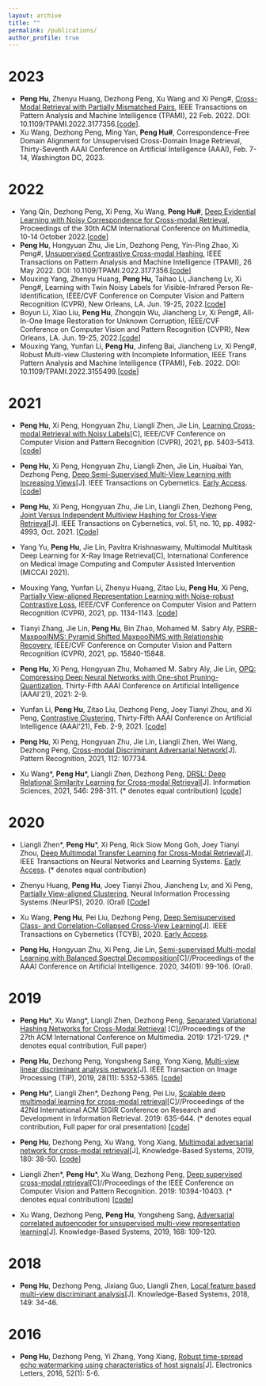 ```yaml
---
layout: archive
title: ""
permalink: /publications/
author_profile: true
---
```

# 2023
- **Peng Hu**, Zhenyu Huang, Dezhong Peng, Xu Wang and Xi Peng#, [Cross-Modal Retrieval with Partially Mismatched Pairs](https://doi.org/10.1109/TPAMI.2023.3247939), IEEE Transactions on Pattern Analysis and Machine Intelligence (TPAMI), 22 Feb. 2022. DOI: 10.1109/TPAMI.2022.3177356.\[[code](https://github.com/penghu-cs/RCL)\].
- Xu Wang, Dezhong Peng, Ming Yan, **Peng Hu#**, Correspondence-Free Domain Alignment for Unsupervised Cross-Domain Image Retrieval, Thirty-Seventh AAAI Conference on Artificial Intelligence (AAAI), Feb. 7-14, Washington DC, 2023.

# 2022
- Yang Qin, Dezhong Peng, Xi Peng, Xu Wang, **Peng Hu#**, [Deep Evidential Learning with Noisy Correspondence for Cross-modal Retrieval](https://drive.google.com/file/d/1YVXD2ki5txBY6khG62EHwCi6cnQVRE4I/view), Proceedings of the 30th ACM International Conference on Multimedia, 10-14 October 2022.\[[code](https://github.com/penghu-cs/DECL)\]
- **Peng Hu**, Hongyuan Zhu, Jie Lin, Dezhong Peng, Yin-Ping Zhao, Xi Peng#, [Unsupervised Contrastive Cross-modal Hashing](https://doi.org/10.1109/TPAMI.2022.3177356), IEEE Transactions on Pattern Analysis and Machine Intelligence (TPAMI), 26 May 2022. DOI: 10.1109/TPAMI.2022.3177356.\[[code](https://github.com/penghu-cs/UCCH)\]
- Mouxing Yang, Zhenyu Huang, **Peng Hu**, Taihao Li, Jiancheng Lv, Xi Peng#, Learning with Twin Noisy Labels for Visible-Infrared Person Re-Identification, IEEE/CVF Conference on Computer Vision and Pattern Recognition (CVPR), New Orleans, LA. Jun. 19-25, 2022.\[[code](https://github.com/XLearning-SCU/2022-CVPR-DART)\]
- Boyun Li, Xiao Liu, **Peng Hu**, Zhongqin Wu, Jiancheng Lv, Xi Peng#, All-In-One Image Restoration for Unknown Corruption, IEEE/CVF Conference on Computer Vision and Pattern Recognition (CVPR), New Orleans, LA. Jun. 19-25, 2022.\[[code](https://github.com/XLearning-SCU/2022-CVPR-AirNet)\]
- Mouxing Yang, Yunfan Li, **Peng Hu**, Jinfeng Bai, Jiancheng Lv, Xi Peng#, Robust Multi-view Clustering with Incomplete Information, IEEE Trans Pattern Analysis and Machine Intelligence (TPAMI), Feb. 2022. DOI: 10.1109/TPAMI.2022.3155499.\[[code](https://github.com/XLearning-SCU/2022-TPAMI-SURE)\]

# 2021
- **Peng Hu**, Xi Peng, Hongyuan Zhu, Liangli Zhen, Jie Lin, [Learning Cross-modal Retrieval with Noisy Labels](https://github.com/penghu-cs/MRL/raw/main/paper/Learning_Cross_Modal_Retrieval_with_Noisy_Labels.pdf)[C], IEEE/CVF Conference on Computer Vision and Pattern Recognition (CVPR), 2021, pp. 5403-5413. \[[code](https://github.com/penghu-cs/MRL.git)\]

- **Peng Hu**, Xi Peng, Hongyuan Zhu, Liangli Zhen, Jie Lin, Huaibai Yan, Dezhong Peng, [Deep Semi-Supervised Multi-View Learning with Increasing Views](https://doi.org/10.1109/TCYB.2021.3093626)[J]. IEEE Transactions on Cybernetics. [Early Access](http://doi.org/10.1109/TCYB.2021.3093626). \[[code](https://github.com/penghu-cs/ISVN.git)\]

- **Peng Hu**, Xi Peng, Hongyuan Zhu, Jie Lin, Liangli Zhen, Dezhong Peng, [Joint Versus Independent Multiview Hashing for Cross-View Retrieval](http://doi.org/10.1109/TCYB.2020.3027614)[J]. IEEE Transactions on Cybernetics, vol. 51, no. 10, pp. 4982-4993, Oct. 2021. \[[Code](https://github.com/penghu-cs/DCHN)\]

- Yang Yu, **Peng Hu**, Jie Lin, Pavitra Krishnaswamy, Multimodal Multitask Deep Learning for X-Ray Image Retrieval[C], International Conference on Medical Image Computing and Computer Assisted Intervention (MICCAI 2021).

- Mouxing Yang, Yunfan Li, Zhenyu Huang, Zitao Liu, **Peng Hu**, Xi Peng, [Partially View-aligned Representation Learning with Noise-robust Contrastive Loss](http://pengxi.me/wp-content/uploads/2021/03/2021CVPR-MvCLNwith-supp.pdf), IEEE/CVF Conference on Computer Vision and Pattern Recognition (CVPR), 2021, pp. 1134-1143. \[[code](https://github.com/XLearning-SCU/2021-CVPR-MvCLN)\]

- Tianyi Zhang, Jie Lin, **Peng Hu**, Bin Zhao, Mohamed M. Sabry Aly, [PSRR-MaxpoolNMS: Pyramid Shifted MaxpoolNMS with Relationship Recovery](https://openaccess.thecvf.com/content/CVPR2021/papers/Zhang_PSRR-MaxpoolNMS_Pyramid_Shifted_MaxpoolNMS_With_Relationship_Recovery_CVPR_2021_paper.pdf), IEEE/CVF Conference on Computer Vision and Pattern Recognition (CVPR), 2021, pp. 15840-15848.

- **Peng Hu**, Xi Peng, Hongyuan Zhu, Mohamed M. Sabry Aly, Jie Lin, [OPQ: Compressing Deep Neural Networks with One-shot Pruning-Quantization](https://www.aaai.org/AAAI21Papers/AAAI-1054.HuP.pdf), Thirty-Fifth AAAI Conference on Artificial Intelligence (AAAI'21), 2021: 2-9.

- Yunfan Li, **Peng Hu**, Zitao Liu, Dezhong Peng, Joey Tianyi Zhou, and Xi Peng, [Contrastive Clustering](https://arxiv.org/pdf/2009.09687.pdf), Thirty-Fifth AAAI Conference on Artificial Intelligence (AAAI'21), Feb. 2-9, 2021. \[[code](https://github.com/Yunfan-Li/Contrastive-Clustering)\]

- **Peng Hu**, Xi Peng, Hongyuan Zhu, Jie Lin, Liangli Zhen, Wei Wang, Dezhong Peng, [Cross-modal Discriminant Adversarial Network](https://doi.org/10.1016/j.patcog.2020.107734)[J]. Pattern Recognition, 2021, 112: 107734.

- Xu Wang\*, **Peng Hu**\*, Liangli Zhen, Dezhong Peng, [DRSL: Deep Relational Similarity Learning for Cross-modal Retrieval](https://doi.org/10.1016/j.ins.2020.08.009)[J]. Information Sciences, 2021, 546: 298-311. (* denotes equal contribution) \[[code](https://github.com/wangxu-scu/DRSL)\]

# 2020
- Liangli Zhen\*, **Peng Hu**\*, Xi Peng, Rick Siow Mong Goh, Joey Tianyi Zhou, [Deep Multimodal Transfer Learning for Cross-Modal Retrieval](http://doi.org/10.1109/TNNLS.2020.3029181)[J]. IEEE Transactions on Neural Networks and Learning Systems. [Early Access](http://doi.org/10.1109/TNNLS.2020.3029181). (* denotes equal contribution)

- Zhenyu Huang, **Peng Hu**, Joey Tianyi Zhou, Jiancheng Lv, and Xi Peng, [Partially View-aligned Clustering](https://proceedings.neurips.cc/paper/2020/file/1e591403ff232de0f0f139ac51d99295-Paper.pdf), Neural Information Processing Systems (NeurIPS), 2020. (Oral) \[[Code](https://github.com/limit-scu)\]

- Xu Wang, **Peng Hu**, Pei Liu, Dezhong Peng, [Deep Semisupervised Class- and Correlation-Collapsed Cross-View Learning](https://doi.org/10.1109/TCYB.2020.2984489)[J]. IEEE Transactions on Cybernetics (TCYB), 2020. [Early Access](https://doi.org/10.1109/TCYB.2020.2984489).

- **Peng Hu**, Hongyuan Zhu, Xi Peng, Jie Lin, [Semi-supervised Multi-modal Learning with Balanced Spectral Decomposition](https://www.aaai.org/ojs/index.php/AAAI/article/view/5339/5195)[C]//Proceedings of the AAAI Conference on Artificial Intelligence. 2020, 34(01): 99-106. (Oral).


# 2019
- **Peng Hu**\*, Xu Wang\*, Liangli Zhen, Dezhong Peng, [Separated Variational Hashing Networks for Cross-Modal Retrieval](https://dl.acm.org/citation.cfm?doid=3343031.3351078) [C]//Proceedings of the 27th ACM International Conference on Multimedia. 2019: 1721-1729. (* denotes equal contribution, Full paper)

- **Peng Hu**, Dezhong Peng, Yongsheng Sang, Yong Xiang, [Multi-view linear discriminant analysis network](https://ieeexplore.ieee.org/document/8704986)[J]. IEEE Transaction on Image Processing (TIP), 2019, 28(11): 5352-5365. \[[code](https://github.com/penghu-cs/MvLDAN/)\]

- **Peng Hu**\*, Liangli Zhen\*, Dezhong Peng, Pei Liu, [Scalable deep multimodal learning for cross-modal retrieval](https://doi.org/10.1145/3331184.3331213)[C]//Proceedings of the 42Nd International ACM SIGIR Conference on Research and Development in Information Retrieval. 2019: 635-644. (* denotes equal contribution, Full paper for oral presentation) \[[code](https://github.com/penghu-cs/SDML)\]

- **Peng Hu**, Dezhong Peng, Xu Wang, Yong Xiang, [Multimodal adversarial network for cross-modal retrieval](https://www.sciencedirect.com/science/article/abs/pii/S0950705119302230)[J], Knowledge-Based Systems, 2019, 180: 38-50. \[[code](https://github.com/penghu-cs/MAN)\]

- Liangli Zhen\*, **Peng Hu**\*, Xu Wang, Dezhong Peng, [Deep supervised cross-modal retrieval](http://openaccess.thecvf.com/content_CVPR_2019/papers/Zhen_Deep_Supervised_Cross-Modal_Retrieval_CVPR_2019_paper.pdf)[C]//Proceedings of the IEEE Conference on Computer Vision and Pattern Recognition. 2019: 10394-10403. (* denotes equal contribution) \[[code](https://github.com/penghu-cs/DSCMR)\]

- Xu Wang, Dezhong Peng, **Peng Hu**, Yongsheng Sang, [Adversarial correlated autoencoder for unsupervised multi-view representation learning](https://www.sciencedirect.com/science/article/pii/S0950705119300176)[J]. Knowledge-Based Systems, 2019, 168: 109-120.

# 2018
- **Peng Hu**, Dezhong Peng, Jixiang Guo, Liangli Zhen, [Local feature based multi-view discriminant analysis](https://www.sciencedirect.com/science/article/pii/S0950705118300595)[J]. Knowledge-Based Systems, 2018, 149: 34-46.

# 2016
- **Peng Hu**, Dezhong Peng, Yi Zhang, Yong Xiang, [Robust time-spread echo watermarking using characteristics of host signals](https://doi.org/10.1049/el.2015.1508)[J]. Electronics Letters, 2016, 52(1): 5-6.
